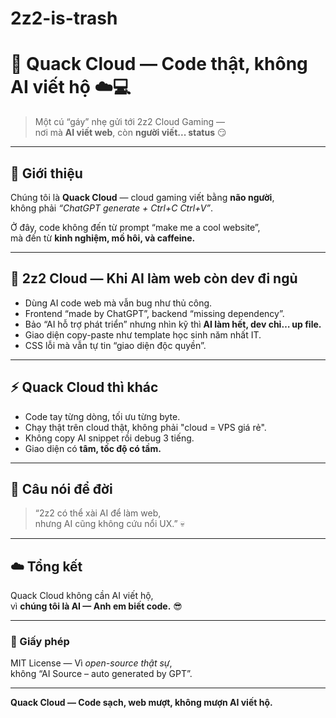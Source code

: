 # 2z2-is-trash
# 🦆 Quack Cloud — Code thật, không AI viết hộ ☁️💻

> Một cú “gáy” nhẹ gửi tới 2z2 Cloud Gaming —  
> nơi mà **AI viết web**, còn **người viết... status** 😏

---

## 💬 Giới thiệu
Chúng tôi là **Quack Cloud** — cloud gaming viết bằng **não người**,  
không phải *“ChatGPT generate + Ctrl+C Ctrl+V”*.  
  
Ở đây, code không đến từ prompt “make me a cool website”,  
mà đến từ **kinh nghiệm, mồ hôi, và caffeine.**

---

## 🤖 2z2 Cloud — Khi AI làm web còn dev đi ngủ
- Dùng AI code web mà vẫn bug như thủ công.  
- Frontend “made by ChatGPT”, backend “missing dependency”.  
- Bảo “AI hỗ trợ phát triển” nhưng nhìn kỹ thì **AI làm hết, dev chỉ… up file.**  
- Giao diện copy-paste như template học sinh năm nhất IT.  
- CSS lỗi mà vẫn tự tin “giao diện độc quyền”.  

---

## ⚡ Quack Cloud thì khác
- Code tay từng dòng, tối ưu từng byte.  
- Chạy thật trên cloud thật, không phải "cloud = VPS giá rẻ".  
- Không copy AI snippet rồi debug 3 tiếng.  
- Giao diện có **tâm, tốc độ có tầm.**  

---

## 🧠 Câu nói để đời
> “2z2 có thể xài AI để làm web,  
> nhưng AI cũng không cứu nổi UX.” 💀  

---

## ☁️ Tổng kết
Quack Cloud không cần AI viết hộ,  
vì **chúng tôi là AI — Anh em biết code.** 😎  

---

### 📜 Giấy phép
MIT License — Vì *open-source thật sự*,  
không “AI Source – auto generated by GPT”.

---

**Quack Cloud — Code sạch, web mượt, không mượn AI viết hộ.**
